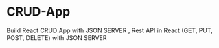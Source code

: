 # CRUD-App
Build React CRUD App with JSON SERVER , Rest API in React (GET, PUT, POST, DELETE) with JSON SERVER
